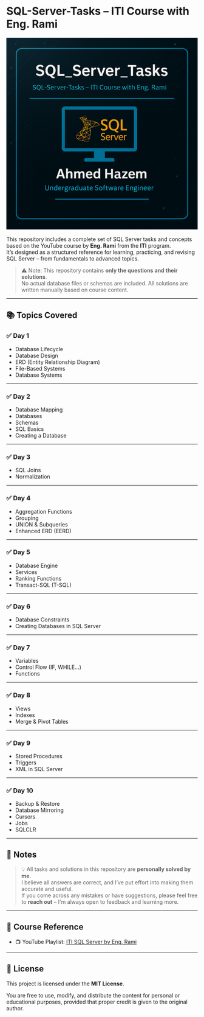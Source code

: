 # SQL-Server-Tasks – ITI Course with Eng. Rami

<p align="center">
  <img src="Images/SQL_BANNER.png" alt="SQL Server Tasks Banner">
</p>

This repository includes a complete set of SQL Server tasks and concepts based on the YouTube course by **Eng. Rami** from the **ITI** program.  
It’s designed as a structured reference for learning, practicing, and revising SQL Server – from fundamentals to advanced topics.

> ⚠️ Note: This repository contains **only the questions and their solutions**.  
> No actual database files or schemas are included. All solutions are written manually based on course content.

---

## 📚 Topics Covered

### ✅ Day 1

- Database Lifecycle
- Database Design
- ERD (Entity Relationship Diagram)
- File-Based Systems
- Database Systems

---

### ✅ Day 2

- Database Mapping
- Databases
- Schemas
- SQL Basics
- Creating a Database

---

### ✅ Day 3

- SQL Joins
- Normalization

---

### ✅ Day 4

- Aggregation Functions
- Grouping
- UNION & Subqueries
- Enhanced ERD (EERD)

---

### ✅ Day 5

- Database Engine
- Services
- Ranking Functions
- Transact-SQL (T-SQL)

---

### ✅ Day 6

- Database Constraints
- Creating Databases in SQL Server

---

### ✅ Day 7

- Variables
- Control Flow (IF, WHILE...)
- Functions

---

### ✅ Day 8

- Views
- Indexes
- Merge & Pivot Tables

---

### ✅ Day 9

- Stored Procedures
- Triggers
- XML in SQL Server

---

### ✅ Day 10

- Backup & Restore
- Database Mirroring
- Cursors
- Jobs
- SQLCLR

---

## 📝 Notes

> 💡 All tasks and solutions in this repository are **personally solved by me**.  
> I believe all answers are correct, and I’ve put effort into making them accurate and useful.  
> If you come across any mistakes or have suggestions, please feel free to **reach out** – I'm always open to feedback and learning more.

---

## 🔗 Course Reference

- 📺 YouTube Playlist: [ITI SQL Server by Eng. Rami](https://www.youtube.com/playlist?list=PLoRh0POuk1Rw-BZU-DPI6cA_c5W9_2uF_)

---

## 📄 License

This project is licensed under the **MIT License**.

You are free to use, modify, and distribute the content for personal or educational purposes, provided that proper credit is given to the original author.
